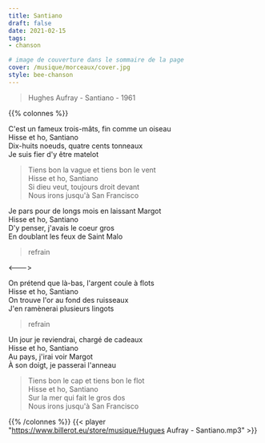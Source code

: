 ```yaml
---
title: Santiano
draft: false 
date: 2021-02-15 
tags: 
- chanson

# image de couverture dans le sommaire de la page
cover: /musique/morceaux/cover.jpg
style: bee-chanson
---
```

> Hughes Aufray - Santiano - 1961
<!--more-->
{{% colonnes %}}

C'est un fameux trois-mâts, fin comme un oiseau  
Hisse et ho, Santiano  
Dix-huits noeuds, quatre cents tonneaux  
Je suis fier d'y être matelot

>Tiens bon la vague et tiens bon le vent  
Hisse et ho, Santiano  
Si dieu veut, toujours droit devant  
Nous irons jusqu'à San Francisco

Je pars pour de longs mois en laissant Margot  
Hisse et ho, Santiano  
D'y penser, j'avais le coeur gros  
En doublant les feux de Saint Malo

> refrain

<--->

On prétend que là-bas, l'argent coule à flots  
Hisse et ho, Santiano  
On trouve l'or au fond des ruisseaux  
J'en ramènerai plusieurs lingots

> refrain

Un jour je reviendrai, chargé de cadeaux  
Hisse et ho, Santiano  
Au pays, j'irai voir Margot  
À son doigt, je passerai l'anneau

>Tiens bon le cap et tiens bon le flot  
Hisse et ho, Santiano  
Sur la mer qui fait le gros dos  
Nous irons jusqu'à San Francisco

{{% /colonnes %}}
{{< player "https://www.billerot.eu/store/musique/Hugues Aufray - Santiano.mp3" >}}
